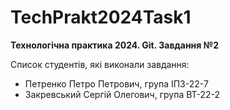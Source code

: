# TechPrakt2024Task1
**Технологічна практика 2024. Git. Завдання №2**

Список студентів, які виконали завдання:
* Петренко Петро Петрович, група ІПЗ-22-7
* Закревський Сергій Олегович, група ВТ-22-2
